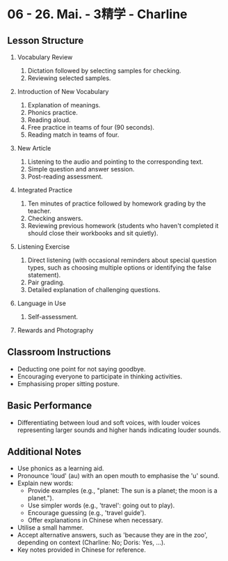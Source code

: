 # 06 - 26. Mai. - 3精学 - Charline

## Lesson Structure

1. Vocabulary Review

   1. Dictation followed by selecting samples for checking.
   2. Reviewing selected samples.

2. Introduction of New Vocabulary

   1. Explanation of meanings.
   2. Phonics practice.
   3. Reading aloud.
   4. Free practice in teams of four (90 seconds).
   5. Reading match in teams of four.

3. New Article

   1. Listening to the audio and pointing to the corresponding text.
   2. Simple question and answer session.
   3. Post-reading assessment.

4. Integrated Practice

   1. Ten minutes of practice followed by homework grading by the teacher.
   2. Checking answers.
   3. Reviewing previous homework (students who haven't completed it should close their workbooks and sit quietly).

5. Listening Exercise

   1. Direct listening (with occasional reminders about special question types, such as choosing multiple options or identifying the false statement).
   2. Pair grading.
   3. Detailed explanation of challenging questions.

6. Language in Use

   1. Self-assessment.

7. Rewards and Photography

## Classroom Instructions

- Deducting one point for not saying goodbye.
- Encouraging everyone to participate in thinking activities.
- Emphasising proper sitting posture.

## Basic Performance

- Differentiating between loud and soft voices, with louder voices representing larger sounds and higher hands indicating louder sounds.

## Additional Notes

- Use phonics as a learning aid.
- Pronounce 'loud' (au) with an open mouth to emphasise the 'u' sound.
- Explain new words:
  - Provide examples (e.g., "planet: The sun is a planet; the moon is a planet.").
  - Use simpler words (e.g., 'travel': going out to play).
  - Encourage guessing (e.g., 'travel guide').
  - Offer explanations in Chinese when necessary.
- Utilise a small hammer.
- Accept alternative answers, such as 'because they are in the zoo', depending on context (Charline: No; Doris: Yes, ...).
- Key notes provided in Chinese for reference.
